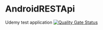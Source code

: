 # AndroidRESTApi
Udemy test application
[![Quality Gate Status](https://sonarcloud.io/api/project_badges/measure?project=willemsteyn_AndroidRESTApi&metric=alert_status)](https://sonarcloud.io/summary/new_code?id=willemsteyn_AndroidRESTApi)

